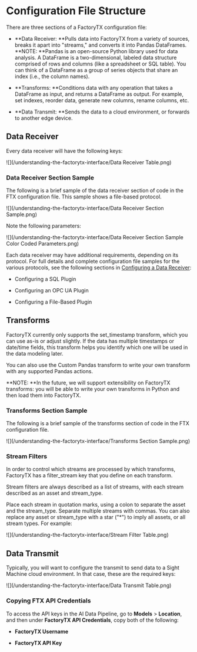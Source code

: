 # Configuration File Structure

There are three sections of a FactoryTX configuration file:

* **Data Receiver: **Pulls data into FactoryTX from a variety of sources, breaks it apart into "streams," and converts it into Pandas DataFrames.  
  **NOTE: **Pandas is an open-source Python library used for data analysis. A DataFrame is a two-dimensional, labeled data structure comprised of rows and columns \(like a spreadsheet or SQL table\). You can think of a DataFrame as a group of series objects that share an index \(i.e., the column names\).

* **Transforms: **Conditions data with any operation that takes a DataFrame as input, and returns a DataFrame as output. For example, set indexes, reorder data, generate new columns, rename columns, etc.

* **Data Transmit: **Sends the data to a cloud environment, or forwards to another edge device.

## Data Receiver

Every data receiver will have the following keys:

![](/understanding-the-factorytx-interface/Data Receiver Table.png)

### Data Receiver Section Sample

The following is a brief sample of the data receiver section of code in the FTX configuration file. This sample shows a file-based protocol.

![](/understanding-the-factorytx-interface/Data Receiver Section Sample.png)

Note the following parameters:

![](/understanding-the-factorytx-interface/Data Receiver Section Sample Color Coded Parameters.png)

Each data receiver may have additional requirements, depending on its protocol. For full details and complete configuration file samples for the various protocols, see the following sections in [Configuring a Data Receiver](/configuring-a-data-receiver.md):

* Configuring a SQL Plugin

* Configuring an OPC UA Plugin

* Configuring a File-Based Plugin

## Transforms

FactoryTX currently only supports the set\_timestamp transform, which you can use as-is or adjust slightly. If the data has multiple timestamps or date/time fields, this transform helps you identify which one will be used in the data modeling later.

You can also use the Custom Pandas transform to write your own transform with any supported Pandas actions.

**NOTE: **In the future, we will support extensibility on FactoryTX transforms: you will be able to write your own transforms in Python and then load them into FactoryTX.

### Transforms Section Sample

The following is a brief sample of the transforms section of code in the FTX configuration file.

![](/understanding-the-factorytx-interface/Transforms Section Sample.png)

### Stream Filters

In order to control which streams are processed by which transforms, FactoryTX has a filter\_stream key that you define on each transform.

Stream filters are always described as a list of streams, with each stream described as an asset and stream\_type.

Place each stream in quotation marks, using a colon to separate the asset and the stream\_type. Separate multiple streams with commas. You can also replace any asset or stream\_type with a star \("\*"\) to imply all assets, or all stream types. For example:

![](/understanding-the-factorytx-interface/Stream Filter Table.png)

## Data Transmit

Typically, you will want to configure the transmit to send data to a Sight Machine cloud environment. In that case, these are the required keys:

![](/understanding-the-factorytx-interface/Data Transmit Table.png)

### Copying FTX API Credentials

To access the API keys in the AI Data Pipeline, go to **Models** &gt; **Location**, and then under **FactoryTX API Credentials**, copy both of the following:

* **FactoryTX Username**

* **FactoryTX API Key**





